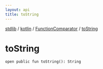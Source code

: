 ```yaml
---
layout: api
title: toString
---
```

[stdlib](../../index.md) / [kotlin](../index.md) / [FunctionComparator](index.md) / [toString](toString.md)

# toString

```
open public fun toString(): String
```
